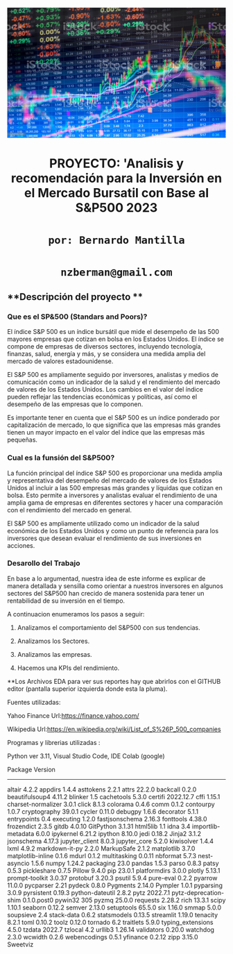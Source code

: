 <p align='center'>
<img src ='bursatil_image.jpg'alt="alt text" width="600" height="300"><p>

<h1 align='center'>
 <b>PROYECTO:</b>
 <b>'Analisis y recomendación para la Inversión en el Mercado Bursatil con Base al S&P500 2023</b>
</h1>
 
# <h1 align="center">**`por: Bernardo Mantilla`**</h1>
# <h1 align="center">**`nzberman@gmail.com`**</h1>


## **Descripción del proyecto **


### **Que es el SP&500 (Standars and Poors)?**
El índice S&P 500 es un índice bursátil que mide el desempeño de las 500 mayores empresas que cotizan en bolsa en los Estados Unidos. El índice se compone de empresas de diversos sectores, incluyendo tecnología, finanzas, salud, energía y más, y se considera una medida amplia del mercado de valores estadounidense.

El S&P 500 es ampliamente seguido por inversores, analistas y medios de comunicación como un indicador de la salud y el rendimiento del mercado de valores de los Estados Unidos. Los cambios en el valor del índice pueden reflejar las tendencias económicas y políticas, así como el desempeño de las empresas que lo componen.

Es importante tener en cuenta que el S&P 500 es un índice ponderado por capitalización de mercado, lo que significa que las empresas más grandes tienen un mayor impacto en el valor del índice que las empresas más pequeñas.

### **Cual es la funsión del S&P500?**
La función principal del índice S&P 500 es proporcionar una medida amplia y representativa del desempeño del mercado de valores de los Estados Unidos al incluir a las 500 empresas más grandes y líquidas que cotizan en bolsa. Esto permite a inversores y analistas evaluar el rendimiento de una amplia gama de empresas en diferentes sectores y hacer una comparación con el rendimiento del mercado en general.

El S&P 500 es ampliamente utilizado como un indicador de la salud económica de los Estados Unidos y como un punto de referencia para los inversores que desean evaluar el rendimiento de sus inversiones en acciones. 

### **Desarollo del Trabajo**
En base a lo argumentad,  nuestra idea de este informe es explicar de manera detallada y sensilla como orientar a nuestros inversores en algunos sectores del S&P500  han crecido de manera sostenida para tener un rentabilidad de su inversión en el tiempo.

A continuacion enumeramos los pasos a seguir:

1. Analizamos el comportamiento del S&P500 con sus tendencias.

2. Analizamos los Sectores.

3. Analizamos las empresas.

4. Hacemos una KPIs del rendimiento.

**Los Archivos EDA para ver sus reportes hay que abrirlos con el GITHUB editor (pantalla superior izquierda donde esta la pluma).


Fuentes utilizadas:

Yahoo Finance
Url:https://finance.yahoo.com/

Wikipedia
Url:https://en.wikipedia.org/wiki/List_of_S%26P_500_companies


Programas y librerias utilizadas :

Python ver 3.11,
Visual Studio Code,
IDE Colab (google)

Package               Version
--------------------- -----------
altair                4.2.2
appdirs               1.4.4
asttokens             2.2.1
attrs                 22.2.0
backcall              0.2.0
beautifulsoup4        4.11.2
blinker               1.5
cachetools            5.3.0
certifi               2022.12.7
cffi                  1.15.1
charset-normalizer    3.0.1
click                 8.1.3
colorama              0.4.6
comm                  0.1.2
contourpy             1.0.7
cryptography          39.0.1
cycler                0.11.0
debugpy               1.6.6
decorator             5.1.1
entrypoints           0.4
executing             1.2.0
fastjsonschema        2.16.3
fonttools             4.38.0
frozendict            2.3.5
gitdb                 4.0.10
GitPython             3.1.31
html5lib              1.1
idna                  3.4
importlib-metadata    6.0.0
ipykernel             6.21.2
ipython               8.10.0
jedi                  0.18.2
Jinja2                3.1.2
jsonschema            4.17.3
jupyter_client        8.0.3
jupyter_core          5.2.0
kiwisolver            1.4.4
lxml                  4.9.2
markdown-it-py        2.2.0
MarkupSafe            2.1.2
matplotlib            3.7.0
matplotlib-inline     0.1.6
mdurl                 0.1.2
multitasking          0.0.11
nbformat              5.7.3
nest-asyncio          1.5.6
numpy                 1.24.2
packaging             23.0
pandas                1.5.3
parso                 0.8.3
patsy                 0.5.3
pickleshare           0.7.5
Pillow                9.4.0
pip                   23.0.1
platformdirs          3.0.0
plotly                5.13.1
prompt-toolkit        3.0.37
protobuf              3.20.3
psutil                5.9.4
pure-eval             0.2.2
pyarrow               11.0.0
pycparser             2.21
pydeck                0.8.0
Pygments              2.14.0
Pympler               1.0.1
pyparsing             3.0.9
pyrsistent            0.19.3
python-dateutil       2.8.2
pytz                  2022.7.1
pytz-deprecation-shim 0.1.0.post0
pywin32               305
pyzmq                 25.0.0
requests              2.28.2
rich                  13.3.1
scipy                 1.10.1
seaborn               0.12.2
semver                2.13.0
setuptools            65.5.0
six                   1.16.0
smmap                 5.0.0
soupsieve             2.4
stack-data            0.6.2
statsmodels           0.13.5
streamlit             1.19.0
tenacity              8.2.1
toml                  0.10.2
toolz                 0.12.0
tornado               6.2
traitlets             5.9.0
typing_extensions     4.5.0
tzdata                2022.7
tzlocal               4.2
urllib3               1.26.14
validators            0.20.0
watchdog              2.3.0
wcwidth               0.2.6
webencodings          0.5.1
yfinance              0.2.12
zipp                  3.15.0
Sweetviz
